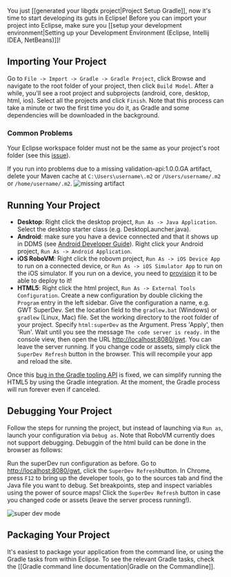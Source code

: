 You just [[generated your libgdx project|Project Setup Gradle]], now it's time to start developing its guts in Eclipse! Before you can import your project into Eclipse, make sure you [[setup your development environment|Setting up your Development Environment (Eclipse, Intellij IDEA, NetBeans)]]!

## Importing Your Project
Go to `File -> Import -> Gradle -> Gradle Project`, click Browse and navigate to the root folder of your project, then click `Build Model`. After a while, you'll see a root project and subprojects (android, core, desktop, html, ios). Select all the projects and click `Finish`. Note that this process can take a minute or two the first time you do it, as Gradle and some dependencies will be downloaded in the background.

### Common Problems
Your Eclipse workspace folder must not be the same as your project's root folder (see this [issue](https://github.com/libgdx/libgdx/issues/1537)).

If you run into problems due to a missing validation-api:1.0.0.GA artifact, delete your Maven cache at `C:\Users\username\.m2` or `/Users/username/.m2` or `/home/username/.m2`.
![missing artifact](http://i.imgur.com/URxvrYe.png)

## Running Your Project ##

  * **Desktop**: Right click the desktop project, `Run As -> Java Application`. Select the desktop starter class (e.g. DesktopLauncher.java).
  * **Android**: make sure you have a device connected and that it shows up in DDMS (see  [Android Developer Guide](http://developer.android.com/guide/index.html)). Right click your Android project, `Run As -> Android Application`.
  * **iOS RoboVM**: Right click the robovm project, `Run As -> iOS Device App` to run on a connected device, or `Run As -> iOS Simulator App` to run on the iOS simulator. If you run on a device, you need to [provision](https://developer.apple.com/library/ios/documentation/ToolsLanguages/Conceptual/YourFirstAppStoreSubmission/ProvisionYourDevicesforDevelopment/ProvisionYourDevicesforDevelopment.html) it to be able to deploy to it!
  * **HTML5**: Right click the html project, `Run As -> External Tools Configuration`. Create  a new configuration by double clicking the `Program` entry in the left sidebar. Give the configuration a name, e.g. GWT SuperDev. Set the location field to the `gradlew.bat` (Windows) or `gradlew` (Linux, Mac) file. Set the working directory to the root folder of your project. Specify `html:superDev` as the Argument. Press 'Apply', then 'Run'. Wait until you see the message `The code server is ready.` in the console view, then open the URL [http://localhost:8080/gwt](http://localhost:8080/gwt). You can leave the server running. If you change code or assets, simply click the `SuperDev Refresh` button in the browser. This will recompile your app and reload the site.

Once this [bug in the Gradle tooling API](http://issues.gradle.org/browse/GRADLE-1539) is fixed, we can simplify running the HTML5 by using the Gradle integration. At the moment, the Gradle process will run forever even if canceled.

## Debugging Your Project ##
Follow the steps for running the project, but instead of launching via `Run as`, launch your configuration via `Debug as`. Note that RoboVM currently does not support debugging. Debuggin of the html build can be done in the browser as follows:

Run the superDev run configuration as before. Go to [http://localhost:8080/gwt](http://localhost:8080/gwt), click the `SuperDev Refresh`button. In Chrome, press `F12` to bring up the developer tools, go to the sources tab and find the Java file you want to debug. Set breakpoints, step and inspect variables using the power of source maps! Click the `SuperDev Refresh` button in case you changed code or assets (leave the server process running!).

![super dev mode](http://libgdx.badlogicgames.com/uploads/Screen%20Shot%202014-03-23%20at%2019.11.27-BkaIpjttPQ.png)

## Packaging Your Project
It's easiest to package your application from the command line, or using the Gradle tasks from within Eclipse. To see the relevant Gradle tasks, check the [[Gradle command line documentation|Gradle on the Commandline]].